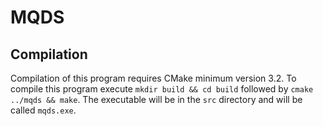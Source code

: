 # MQDS
## Compilation

Compilation of this program requires CMake minimum version 3.2. To compile this program execute `mkdir build && cd build` followed by `cmake ../mqds && make`. The executable will be in the `src` directory and will be called `mqds.exe`.